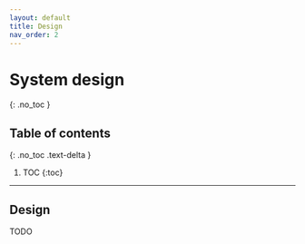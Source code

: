 ```yaml
---
layout: default
title: Design
nav_order: 2
---
```


# System design
{: .no_toc }


## Table of contents
{: .no_toc .text-delta }

1. TOC
{:toc}

---

## Design

TODO